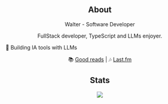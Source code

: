 <h2 align="center"> About </h2>
    

<p align="center">
Walter - Software Developer
<p align="center">
    FullStack developer, TypeScript and LLMs enjoyer.
</p>
<p>
    🤖 Building IA tools with LLMs
</p>

<p align="center">
📚 <a href="https://www.goodreads.com/user/show/168644258-walter" target="_blank">Good reads</a> |
🎶 <a href="http://last.fm/user/Bltr1/">Last.fm </a>
</p>

<h2 align="center">Stats</h2>
<div align="center">
  <a href="https://git.io/streak-stats">
    <img 
      src="https://streak-stats.demolab.com?user=1toe&theme=catppuccin-mocha&hide_border=true&border_radius=10&locale=es&mode=weekly&date_format=j%2Fn%5B%2FY%5D&hide_total_contributions=true&currStreakNum=a6e3a1&ring=a6e3a1&fire=f38ba8&currStreakLabel=cba6f7&sideLabels=89b4fa&sideNums=94e2d5&dates=bac2de"
      media="(prefers-color-scheme: dark)"
    />
  </a>
</div>
<!---
<h2 align="center">🛠️ Tech Stack</h2>
<link rel="stylesheet" href="https://cdn.jsdelivr.net/gh/devicons/devicon@latest/devicon.min.css">
-->

<!---
<table align="center">
    <thead>
        <tr>
            <th align="right">Category</th>
            <th align="center">Proficient</th>
            <th align="center">Have worked with</th>
        </tr>
    </thead>
    <tbody>
        <tr>
            <td align="right"><strong>Languages</strong></td>
            <td align="center">
                <img alt="Python" title="Python" height="32" src="./icons/python.svg" />
                <img alt="JavaScript" title="JavaScript" height="32" src="./icons/javascript.svg" />
                <img alt="Java" title="Java" height="32" src="./icons/java.svg" />
                <img alt="AdonisJS" title="AdonisJS" height="32" src="https://cdn.jsdelivr.net/gh/devicons/devicon@latest/icons/adonisjs/adonisjs-original.svg" />
            </td>
            <td align="center">
                <img alt="PHP" title="PHP" height="32" src="./icons/php.svg" />
            </td>
        </tr>
        <tr>
            <td align="right"><strong>Databases</strong></td>
            <td align="center">
                <img alt="SQLite" title="SQLite" height="32" src="./icons/sqlite.svg" />
                <img alt="PostgreSQL" title="PostgreSQL" height="32" src="./icons/postgresql.svg" />
            </td>
            <td align="center">
                <img alt="Oracle" title="Oracle" height="32" src="./icons/oracle.svg" />
                <img alt="SQLite" title="SQLite" height="32" src="./icons/sqlite.svg" />
                <img alt="PostgreSQL" title="PostgreSQL" height="32" src="./icons/postgresql.svg" />
            </td>
        </tr>
        <tr>
            <td align="right"><strong>Style</strong></td>
            <td align="center">
                <img alt="CSS3" title="CSS3" height="32" src="./icons/css3.svg" />
                <img alt="Sass" title="Sass" height="32" src="./icons/sass.svg" />
            </td>
            <td align="center">
                <img alt="Tailwind CSS" title="Tailwind CSS" height="32" src="./icons/tailwindcss.svg" />
                <img alt="Bootstrap" title="Bootstrap" height="32" src="./icons/bootstrap.svg" />
            </td>
        </tr>
        <tr>
            <td align="right"><strong>Frontend</strong></td>
            <td align="center">
                <img alt="Angular" title="Angular" height="32" src="./icons/angular.svg" />
                <img alt="React" title="React" height="32" src="./icons/react.svg" />
                <img alt="Ionic" title="Ionic" height="32" src="./icons/ionic.svg" />
            </td>
            <td align="center">
                <img alt="Vue.js" title="Vue.js" height="32" src="./icons/vuedotjs.svg" />
                <img alt="Svelte" title="Svelte" height="32" src="./icons/svelte.svg" />
            </td>
        </tr>
        <tr>
            <td align="right"><strong>Backend</strong></td>
            <td align="center">
                <img alt="Flask" title="Flask" height="32" src="./icons/flask.svg" />
                <img alt="Spring Boot" title="Spring Boot" height="32" src="./icons/springboot.svg" />
            </td>
            <td align="center">
                <img alt="Django" title="Django" height="32" src="./icons/django.svg" />
                <img alt="Ruby on Rails" title="Ruby on Rails" height="32" src="./icons/rubyonrails.svg" />
            </td>
        </tr>
        <tr>
            <td align="right"><strong>Source Control</strong></td>
            <td align="center">
                <img alt="Git" title="Git" height="32" src="./icons/git.svg" />
                <img alt="GitKraken" title="GitKraken" height="32" src="./icons/gitkraken.svg" />
                <img alt="GitHub" title="GitHub" height="32" src="./icons/github.svg" />
            </td>
            <td align="center">
                <img alt="GitLab" title="GitLab" height="32" src="./icons/gitlab.svg" />
                <img alt="Subversion" title="Subversion" height="32" src="./icons/subversion.svg" />
            </td>
        </tr>
        <tr>
            <td align="right"><strong>Markup</strong></td>
            <td align="center">
                <img alt="HTML5" title="HTML5" height="32" src="./icons/html5.svg" />
                <img alt="Markdown" title="Markdown" height="32" src="./icons/markdown.svg" />
                <img alt="Typst" title="Typst" height="32" src="./icons/typst.svg" />
            </td>
            <td align="center">
                <img alt="LaTeX" title="LaTeX" height="32" src="./icons/latex.svg" />
            </td>
        </tr>
        <tr>
            <td align="right"><strong>Engines</strong></td>
            <td align="center">
                <img alt="Godot" title="Godot" height="32" src="./icons/godot.svg" />
                <img alt="Gamemaker" title="Gamemaker" height="32" src="./icons/gamemaker.svg" />
            </td>
            <td align="center">
                <img alt="Unity" title="Unity" height="32" src="./icons/unity.svg" />
            </td>
        </tr>
    </tbody>
</table>
-->
<br/>
<br/>
</div>
